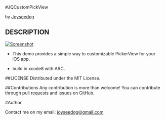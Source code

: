 #JQCustomPickView

by [Joyseedog](http://www.iseedog.com)

## DESCRIPTION ##

[![Screenshot](https://github.com/joyseedog/JQCustomPickView/blob/master/gif/picker_gif.gif)](https://github.com/joyseedog/JQCustomPickView/blob/master)

 * This demo provides a simple way to customizable PickerView for your iOS app.

 * build in xcode8 with ARC.

##LICENSE
Distributed under the MIT License.

##Contributions
Any contribution is more than welcome! You can contribute through pull requests and issues on GitHub.

#Author

Contact me on my email: joyseedog@gmail.com



